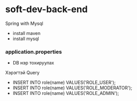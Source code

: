 # soft-dev-back-end
Spring with Mysql

  - install maven
  - install mysql

### application.properties 

  - DB нэр тохируулах

Хэрэгтэй Query

  - INSERT INTO role(name) VALUES('ROLE_USER');
  - INSERT INTO role(name) VALUES('ROLE_MODERATOR');  
  - INSERT INTO role(name) VALUES('ROLE_ADMIN');
